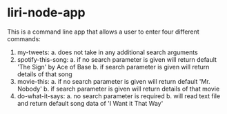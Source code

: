 # liri-node-app

This is a command line app that allows a user to enter four different commands:
1. my-tweets: 
	a. does not take in any additional search arguments
2. spotify-this-song:
	a. if no search parameter is given will return default 'The Sign' by Ace of Base
	b. if search parameter is given will return details of that song
3. movie-this:
	a. if no search parameter is given will return default 'Mr. Nobody'
	b. if search parameter is given will return details of that movie
4. do-what-it-says:
	a. no search parameter is required
	b. will read text file and return default song data of 'I Want it That Way'


